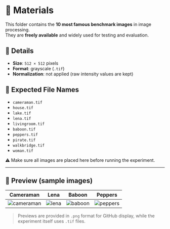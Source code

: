 # 📂 Materials

This folder contains the **10 most famous benchmark images** in image processing.  
They are **freely available** and widely used for testing and evaluation.

## 📌 Details
- **Size**: `512 × 512` pixels  
- **Format**: grayscale (`.tif`)  
- **Normalization**: not applied (raw intensity values are kept)  

## 📑 Expected File Names
- `cameraman.tif`  
- `house.tif`  
- `lake.tif`  
- `lena.tif`  
- `livingroom.tif`  
- `baboon.tif`  
- `peppers.tif`  
- `pirate.tif`  
- `walkbridge.tif`  
- `woman.tif`  

⚠️ Make sure all images are placed here before running the experiment.

---

## 👀 Preview (sample images)

| Cameraman | Lena | Baboon | Peppers |
|-----------|------|--------|---------|
| ![cameraman](cameraman.png) | ![lena](lena.png) | ![baboon](baboon.png) | ![peppers](peppers.png) |

> Previews are provided in `.png` format for GitHub display, while the experiment itself uses `.tif` files.
